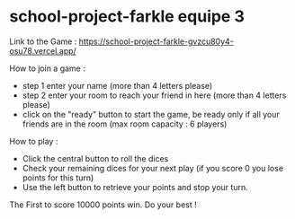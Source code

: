 # school-project-farkle equipe 3

Link to the Game : https://school-project-farkle-gvzcu80y4-osu78.vercel.app/

How to join a game :

- step 1 enter your name (more than 4 letters please)
- step 2 enter your room to reach your friend in here (more than 4 letters please)
- click on the "ready" button to start the game, be ready only if all your friends are in the room (max room capacity : 6 players) 

How to play :
- Click the central button to roll the dices
- Check your remaining dices for your next play (if you score 0 you lose points for this turn)
- Use the left button to retrieve your points and stop your turn.

The First to score 10000 points win. Do your best !
